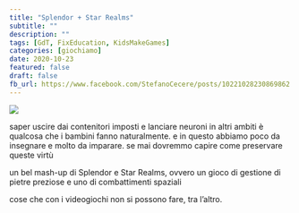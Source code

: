 ```yaml
---
title: "Splendor + Star Realms"
subtitle: ""
description: ""
tags: [GdT, FixEducation, KidsMakeGames]
categories: [giochiamo]
date: 2020-10-23
featured: false
draft: false
fb_url: https://www.facebook.com/StefanoCecere/posts/10221028230869862
---
```

![](../../../2042/assets/played/boardgame-new/splendor_realms_featured.jpg)

saper uscire dai contenitori imposti e lanciare neuroni in altri ambiti è qualcosa che i bambini fanno naturalmente.
e in questo abbiamo poco da insegnare e molto da imparare.
se mai dovremmo capire come preservare queste virtù

un bel mash-up di Splendor e Star Realms, ovvero un gioco di gestione di pietre preziose e uno di combattimenti spaziali

cose che con i videogiochi non si possono fare, tra l’altro.
